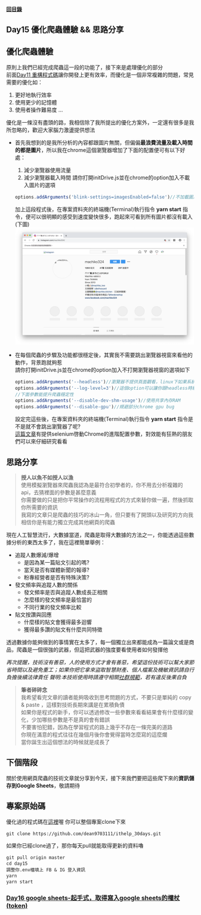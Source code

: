 #### [回目錄](../README.md)
## Day15 優化爬蟲體驗 && 思路分享

優化爬蟲體驗
----
原則上我們已經完成爬蟲這一段的功能了，接下來是處理優化的部分  
前面[Day11 重構程式碼](../day15/README.md)讓你開發上更有效率，而優化是一個非常複雜的問題，常見需要的優化如：
1. 更好地執行效率
2. 使用更少的記憶體
3. 使用者操作難易度
...  

優化是一條沒有盡頭的路，我相信除了我所提出的優化方案外，一定還有很多是我所忽略的，歡迎大家腦力激盪提供想法  

* 首先我想到的是我所分析的內容都跟圖片無關，但偏偏**最浪費流量及載入時間的都是圖片**，所以我在chrome這個瀏覽器增加了下面的配置便可有以下好處：
    1. 減少瀏覽器使用流量
    2. 減少瀏覽器載入時間
    請你打開initDrive.js並在chrome的option加入不載入圖片的選項
    ```js
    options.addArguments('blink-settings=imagesEnabled=false')//不加載圖片提高效率
    ```
    加上這段程式後，在專案資料夾的終端機(Terminal)執行指令 **yarn start** 指令，便可以很明顯的感受到速度變快很多，跑起來可看到所有圖片都沒有載入(下圖)  
    ![image](./article_img/no_img.png)  

* 在每個爬蟲的步驟及功能都很穩定後，其實我不需要跳出瀏覽器視窗來看他的動作，背景跑就夠惹  
    請你打開initDrive.js並在chrome的option加入不打開瀏覽器視窗的選項如下
    ```js
    options.addArguments('--headless')//瀏覽器不提供頁面觀看，linux下如果系統是純文字介面不加這條會啓動失敗
    options.addArguments('--log-level=3')//這個option可以讓你跟headless時網頁端的console.log說掰掰
    //下面參數能提升爬蟲穩定性    
    options.addArguments('--disable-dev-shm-usage')//使用共享內存RAM
    options.addArguments('--disable-gpu')//規避部分chrome gpu bug
    ```
    設定完這些後，在專案資料夾的終端機(Terminal)執行指令 **yarn start** 指令是不是就不會跳出瀏覽器了呢?  
    [這篇文章](https://stackoverflow.max-everyday.com/2019/12/selenium-chrome-options/)有提供selenium啓動Chrome的進階配置參數，對效能有狂熱的朋友們可以來仔細研究看看    

思路分享
------------------------
>**授人以魚不如授人以漁**  
使用模擬瀏覽器來爬蟲我認為是最符合初學者的，你不用去分析複雜的api，去猜裡面的參數是甚麼意義  
你需要做的只是把你平常操作的流程用程式的方式來替你做一遍，然後抓取你所需要的資訊  
我寫的文章只是爬蟲的技巧的冰山一角，但只要有了開頭以及研究的方向我相信你是有能力獨立完成其他網頁的爬蟲  

現在人工智慧流行，大數據當道，爬蟲是取得大數據的方法之一，你能透過這些數據分析的東西太多了，我在這裡簡單舉例：
* 追蹤人數爆減/爆增
    * 是因為某一篇貼文引起的嗎?
    * 當天是否有媒體新聞的報導?
    * 粉專經營者是否有特殊決策?
* 發文頻率與追蹤人數的關係
    * 發文頻率是否與追蹤人數成長正相關
    * 怎麼樣的發文頻率是最恰當的
    * 不同行業的發文頻率比較
* 貼文按讚與回應
    * 什麼樣的貼文會獲得最多迴響
    * 獲得最多讚的貼文有什麼共同特徵  

透過數據你能夠做到的事情實在太多了，每一個獨立出來都能成為一篇論文或是商品，爬蟲是一個很強的武器，但這把武器的強度要看使用者如何發揮他  

*再次提醒，技術沒有善惡，人的使用方式才會有善惡，希望這份技術可以幫大家節省時間以及避免重工；如果你把它拿來盜取智慧財產、個人檔案及機敏資訊請自行負擔後續法律責任*
*聲明:本技術使用時請遵守相關[社群規範](https://www.facebook.com/apps/site_scraping_tos_terms.php)，若有違反後果自負*

>**筆者碎碎念**  
我希望看完文章的讀者能夠吸收到思考問題的方式，不要只是單純的 copy & paste ，這樣對技術長期來講是在累積負債  
如果你是程式的新手，你可以透過修改一些參數來看看結果會有什麼樣的變化，少加哪些參數是不是真的會有錯誤  
不要害怕犯錯，因為在學習程式的路上幾乎不存在一條完美的道路  
你現在滿意的程式往往在幾個月後你會覺得當時怎麼寫的這麼爛  
當你誕生出這個想法的時候就是成長了  

下個階段
------------------------
關於使用網頁爬蟲的技術文章就分享到今天，接下來我們要把這些爬下來的**資訊儲存到Google Sheets**，敬請期待

專案原始碼
----
優化過的程式碼在[這裡](https://github.com/dean9703111/ithelp_30days/day15)喔
你可以整個專案clone下來  
```
git clone https://github.com/dean9703111/ithelp_30days.git
```
如果你已經clone過了，那你每天pull就能取得更新的資料嚕  
```
git pull origin master
cd day15
調整你.env檔填上 FB & IG 登入資訊
yarn
yarn start
```
### [Day16 google sheets-起手式，取得寫入google sheets的權杖(token)](/day16/README.md)
